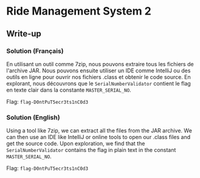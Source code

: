 # Ride Management System 2
## Write-up
### Solution (Français)
En utilisant un outil comme 7zip, nous pouvons extraire tous les fichiers de l'archive JAR. Nous pouvons ensuite utiliser un IDE comme IntelliJ ou des outils en ligne pour ouvrir nos fichiers .class et obtenir le code source. En explorant, nous découvrons que le `SerialNumberValidator`  contient le flag en texte clair dans la constante `MASTER_SERIAL_NO`.

Flag: `flag-D0ntPuT5ecr3ts1nC0d3`

### Solution (English)

Using a tool like 7zip, we can extract all the files from the JAR archive. We can then use an IDE like IntelliJ or online tools to open our .class files and get the source code. Upon exploration, we find that the `SerialNumberValidator` contains the flag in plain text in the constant `MASTER_SERIAL_NO`.

Flag: `flag-D0ntPuT5ecr3ts1nC0d3`
